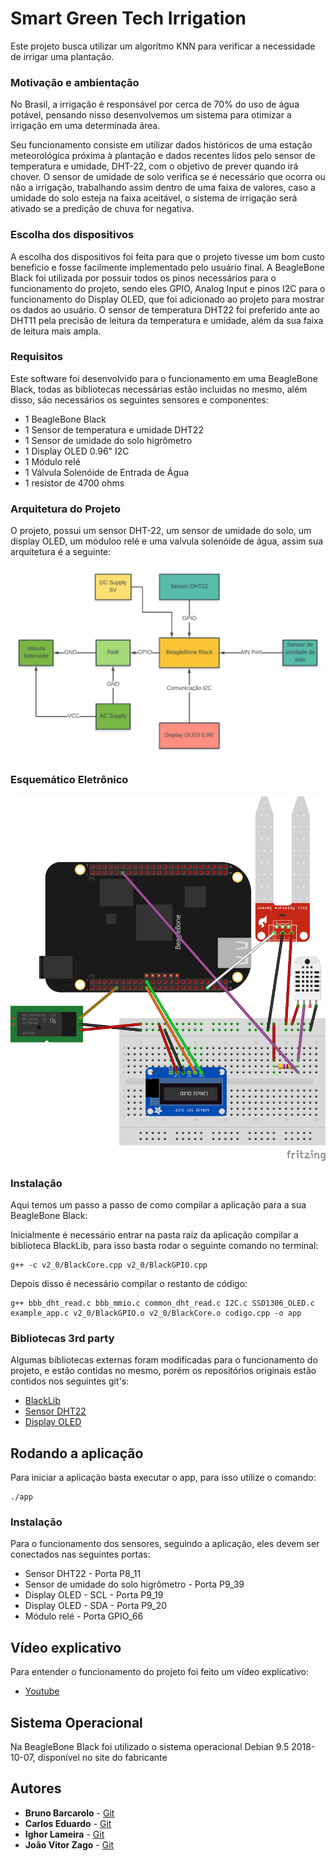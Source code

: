 # Smart Green Tech Irrigation

Este projeto busca utilizar um algorítmo KNN para verificar a necessidade de irrigar uma plantação.

### Motivação e ambientação

No Brasil, a irrigação é responsável por cerca de 70% do uso de água potável, pensando nisso desenvolvemos um sistema para otimizar a irrigação em uma determinada área.

Seu funcionamento consiste em utilizar dados históricos de uma estação meteorológica próxima à plantação e dados recentes lidos pelo sensor de temperatura e umidade, DHT-22, com o objetivo de prever quando irá chover. O sensor de umidade de solo verifica se é necessário que ocorra ou não a irrigação, trabalhando assim dentro de uma faixa de valores, caso a umidade do solo esteja na faixa aceitável, o sistema de irrigação será ativado se a predição de chuva for negativa.

### Escolha dos dispositivos

A escolha dos dispositivos foi feita para que o projeto tivesse um bom custo beneficio e fosse facilmente implementado pelo usuário final.
A BeagleBone Black foi utilizada por possuir todos os pinos necessários para o funcionamento do projeto, sendo eles GPIO, Analog Input e pinos I2C para o funcionamento do Display OLED, que foi adicionado ao projeto para mostrar os dados ao usuário.
O sensor de temperatura DHT22 foi preferido ante ao DHT11 pela precisão de leitura da temperatura e umidade, além da sua faixa de leitura mais ampla.

### Requisitos

Este software foi desenvolvido para o funcionamento em uma BeagleBone Black, todas as bibliotecas necessárias estão incluidas no mesmo, além disso, são necessários os seguintes sensores e componentes:

* 1 BeagleBone Black
* 1 Sensor de temperatura e umidade DHT22
* 1 Sensor de umidade do solo higrômetro
* 1 Display OLED 0.96" I2C
* 1 Módulo relé
* 1 Válvula Solenóide de Entrada de Água
* 1 resistor de 4700 ohms

### Arquitetura do Projeto

O projeto, possui um sensor DHT-22, um sensor de umidade do solo, um display OLED, um móduloo relé e uma valvula solenóide de água, assim sua arquitetura é a seguinte:

![Arquitetura](Arquitetura%20do%20Projeto.jpeg)

### Esquemático Eletrônico
![Esquemático](Eletronica.png)

### Instalação

Aqui temos um passo a passo de como compilar a aplicação para a sua BeagleBone Black:

Inicialmente é necessário entrar na pasta raiz da aplicação compilar a biblioteca BlackLib, para isso basta rodar o seguinte comando no terminal:

```
g++ -c v2_0/BlackCore.cpp v2_0/BlackGPIO.cpp
```

Depois disso é necessário compilar o restanto de código:

```
g++ bbb_dht_read.c bbb_mmio.c common_dht_read.c I2C.c SSD1306_OLED.c example_app.c v2_0/BlackGPIO.o v2_0/BlackCore.o codigo.cpp -o app
```
### Bibliotecas 3rd party

Algumas bibliotecas externas foram modificadas para o funcionamento do projeto, e estão contidas no mesmo, porém os repositórios originais estão contidos nos seguintes git's:

- [BlackLib](https://github.com/yigityuce/BlackLib)
- [Sensor DHT22](https://github.com/adafruit/Adafruit_Python_DHT)
- [Display OLED](https://github.com/deeplyembeddedWP/SSD1306-OLED-display-driver-for-BeagleBone)


## Rodando a aplicação

Para iniciar a aplicação basta executar o app, para isso utilize o comando:

```
./app
```


### Instalação

Para o funcionamento dos sensores, seguindo a aplicação, eles devem ser conectados nas seguintes portas:

* Sensor DHT22 - Porta P8_11
* Sensor de umidade do solo higrômetro - Porta P9_39
* Display OLED - SCL - Porta P9_19
* Display OLED - SDA - Porta P9_20
* Módulo relé - Porta GPIO_66

## Vídeo explicativo

Para entender o funcionamento do projeto foi feito um vídeo explicativo:

* [Youtube](https://youtu.be/TG-5bGfCSd0)


## Sistema Operacional

Na BeagleBone Black foi utilizado o sistema operacional Debian 9.5 2018-10-07, disponível no site do fabricante

## Autores

* **Bruno Barcarolo** - [Git](https://github.com/Brunob0797)
* **Carlos Eduardo** - [Git](https://github.com/Ziiroo)
* **Ighor Lameira** - [Git](https://github.com/ighorgl)
* **João Vitor Zago** - [Git](https://github.com/jvzago)

